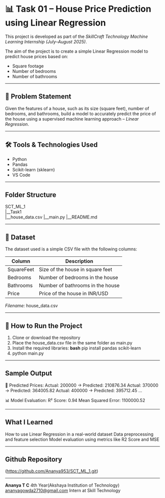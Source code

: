 # 📊 Task 01 – House Price Prediction using Linear Regression

This project is developed as part of the *SkillCraft Technology Machine Learning Internship (July–August 2025)*.

The aim of the project is to create a simple Linear Regression model to predict house prices based on:
- Square footage
- Number of bedrooms
- Number of bathrooms

---

## 📌 Problem Statement

Given the features of a house, such as its size (square feet), number of bedrooms, and bathrooms, build a model to accurately predict the price of the house using a supervised machine learning approach – *Linear Regression*.

---

## 🛠 Tools & Technologies Used

- Python
- Pandas
- Scikit-learn (sklearn)
- VS Code

---

## Folder Structure

SCT_ML_1\
|__Task1\
   |__house_data.csv
   |__main.py
   |__README.md

---

## 📁 Dataset

The dataset used is a simple CSV file with the following columns:

| Column       | Description                        |
|--------------|------------------------------------|
| SquareFeet   | Size of the house in square feet   |
| Bedrooms     | Number of bedrooms in the house    |
| Bathrooms    | Number of bathrooms in the house   |
| Price        | Price of the house in INR/USD      |

*Filename:* house_data.csv

---

## 🚀 How to Run the Project

1. Clone or download the repository
2. Place the house_data.csv file in the same folder as main.py
3. Install the required libraries:
       **bash**
   pip install pandas scikit-learn
4. python main.py

---

## Sample Output

🏡 Predicted Prices:
Actual: 200000 → Predicted: 210876.34
Actual: 370000 → Predicted: 364005.82
Actual: 400000 → Predicted: 395712.45
...

📊 Model Evaluation:
R² Score: 0.94
Mean Squared Error: 1100000.52

---

## What I Learned

How to use Linear Regression in a real-world dataset
Data preprocessing and feature selection
Model evaluation using metrics like R2 Score and MSE

---

## Github Repository

(https://github.com/Ananya953/SCT_ML_1.git)

---

**Ananya T C**
4th Year(Akshaya Institution of Technology)
ananyagowda2710@gmail.com
Intern at Skill Technology
